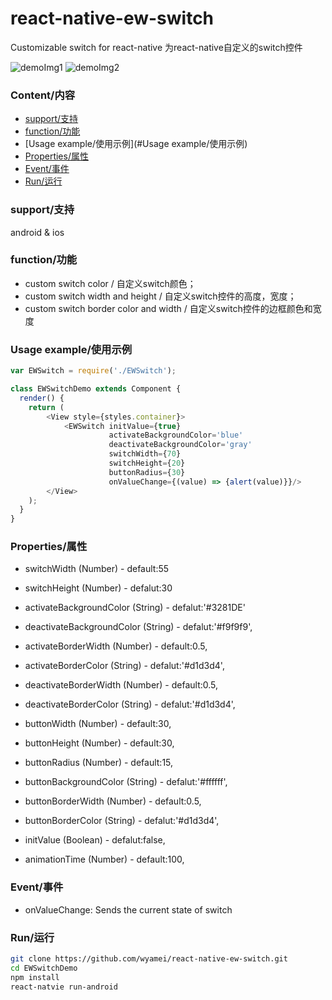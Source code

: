 # react-native-ew-switch
Customizable switch for react-native
为react-native自定义的switch控件

![demoImg1](https://raw.githubusercontent.com/wyamei/react-native-ew-switch/master/demoImgs/demoImg1.jpg) ![demoImg2](https://raw.githubusercontent.com/wyamei/react-native-ew-switch/master/demoImgs/demoImg2.jpg)

### Content/内容
* [support/支持](#support/支持)
* [function/功能](#function/功能)
* [Usage example/使用示例](#Usage example/使用示例)
* [Properties/属性](#Properties/属性)
* [Event/事件](#Event/事件)
* [Run/运行](#Run/运行)

### support/支持
android & ios

### function/功能
* custom switch color / 自定义switch颜色；
* custom switch width and height / 自定义switch控件的高度，宽度；
* custom switch border color and width / 自定义switch控件的边框颜色和宽度

### Usage example/使用示例
```javascript
var EWSwitch = require('./EWSwitch');

class EWSwitchDemo extends Component {
  render() {
    return (
        <View style={styles.container}>
            <EWSwitch initValue={true}
                      activateBackgroundColor='blue'
                      deactivateBackgroundColor='gray'
                      switchWidth={70}
                      switchHeight={20}
                      buttonRadius={30}
                      onValueChange={(value) => {alert(value)}}/>
        </View>
    );
  }
}
```

### Properties/属性
* switchWidth (Number) - default:55
* switchHeight (Number) - defalut:30
* activateBackgroundColor (String) - defalut:'#3281DE'
* deactivateBackgroundColor (String) - defalut:'#f9f9f9',
* activateBorderWidth (Number) - default:0.5,
* activateBorderColor (String) - defalut:'#d1d3d4',
* deactivateBorderWidth (Number) - default:0.5,
* deactivateBorderColor (String) - defalut:'#d1d3d4',
* buttonWidth (Number) - default:30,
* buttonHeight (Number) - default:30,
* buttonRadius (Number) - default:15,
* buttonBackgroundColor (String) - defalut:'#ffffff',
* buttonBorderWidth (Number) - default:0.5,
* buttonBorderColor (String) - defalut:'#d1d3d4',

* initValue (Boolean) - defalut:false,
* animationTime (Number) - default:100,

### Event/事件
* onValueChange: Sends the current state of switch

### Run/运行
```bash
git clone https://github.com/wyamei/react-native-ew-switch.git
cd EWSwitchDemo
npm install
react-natvie run-android
```
